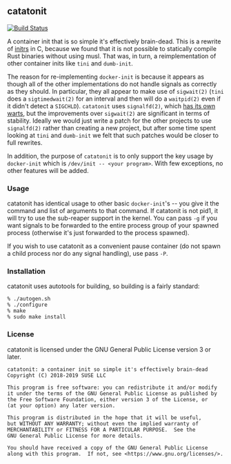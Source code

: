 ## catatonit ##

[![Build Status](https://github.com/openSUSE/catatonit/actions/workflows/ci.yml/badge.svg)](https://github.com/openSUSE/catatonit/actions/workflows/ci.yml)

A container init that is so simple it's effectively brain-dead. This is a
rewrite of [initrs][initrs] in C, because we found that it is not possible to
statically compile Rust binaries without using musl. That was, in turn, a
reimplementation of other container inits like `tini` and `dumb-init`.

The reason for re-implementing `docker-init` is because it appears as though
all of the other implementations do not handle signals as correctly as they
should. In particular, they all appear to make use of `sigwait(2)` (`tini` does
a `sigtimedwait(2)` for an interval and then will do a `waitpid(2)` even if it
didn't detect a `SIGCHLD`). `catatonit` uses `signalfd(2)`, which [has its own
warts][signalfd-broken], but the improvements over `sigwait(2)` are significant
in terms of stability. Ideally we would just write a patch for the other
projects to use `signalfd(2)` rather than creating a new project, but after
some time spent looking at `tini` and `dumb-init` we felt that such patches
would be closer to full rewrites.

In addition, the purpose of `catatonit` is to only support the key usage by
`docker-init` which is `/dev/init -- <your program>`. With few exceptions, no
other features will be added.

[initrs]: https://github.com/cyphar/initrs
[signalfd-broken]: https://ldpreload.com/blog/signalfd-is-useless

### Usage ###

catatonit has identical usage to other basic `docker-init`'s -- you give it the
command and list of arguments to that command. If catatonit is not pid1, it
will try to use the sub-reaper support in the kernel. You can pass `-g` if you
want signals to be forwarded to the entire process group of your spawned
process (otherwise it's just forwarded to the process spawned).

If you wish to use catatonit as a convenient pause container (do not spawn a
child process nor do any signal handling), use pass `-P`.

### Installation ###

catatonit uses autotools for building, so building is a fairly standard:

```
% ./autogen.sh
% ./configure
% make
% sudo make install
```

### License ###

catatonit is licensed under the GNU General Public License version 3 or later.

```
catatonit: a container init so simple it's effectively brain-dead
Copyright (C) 2018-2019 SUSE LLC

This program is free software: you can redistribute it and/or modify
it under the terms of the GNU General Public License as published by
the Free Software Foundation, either version 3 of the License, or
(at your option) any later version.

This program is distributed in the hope that it will be useful,
but WITHOUT ANY WARRANTY; without even the implied warranty of
MERCHANTABILITY or FITNESS FOR A PARTICULAR PURPOSE.  See the
GNU General Public License for more details.

You should have received a copy of the GNU General Public License
along with this program.  If not, see <https://www.gnu.org/licenses/>.
```
